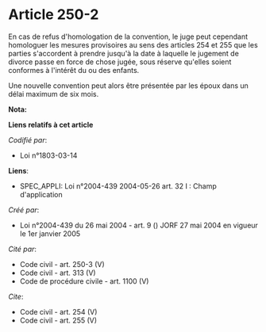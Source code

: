 # Article 250-2

En cas de refus d'homologation de la convention, le juge peut cependant homologuer les mesures provisoires au sens des
articles 254 et 255 que les parties s'accordent à prendre jusqu'à la date à laquelle le jugement de divorce passe en force de
chose jugée, sous réserve qu'elles soient conformes à l'intérêt du ou des enfants. 

Une nouvelle convention peut alors être présentée par les époux dans un délai maximum de six mois.

**Nota:**



**Liens relatifs à cet article**

_Codifié par_:

  - Loi n°1803-03-14

**Liens**:

  - SPEC_APPLI: Loi n°2004-439 2004-05-26 art. 32 I : Champ d'application

_Créé par_:

  - Loi n°2004-439 du 26 mai 2004 - art. 9 () JORF 27 mai 2004 en vigueur le 1er janvier 2005

_Cité par_:

  - Code civil - art. 250-3 (V)
  - Code civil - art. 313 (V)
  - Code de procédure civile - art. 1100 (V)

_Cite_:

  - Code civil - art. 254 (V)
  - Code civil - art. 255 (V)
